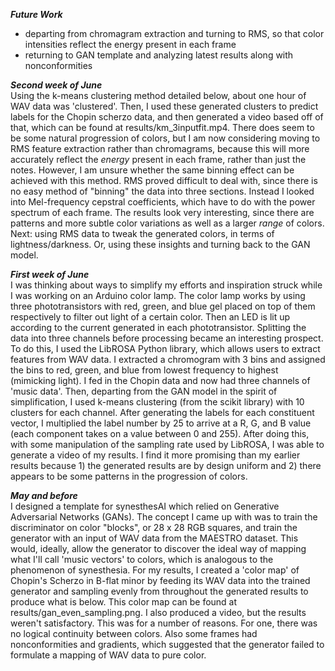 

***Future Work***           
- departing from chromagram extraction and turning to RMS, so that color intensities reflect the energy present in each frame
- returning to GAN template and analyzing latest results along with nonconformities

***Second week of June***          
  Using the k-means clustering method detailed below, about one hour of WAV data was 'clustered'. Then, I used these generated clusters to predict labels for the Chopin scherzo data, and then generated a video based off of that, which can be found at results/km_3inputfit.mp4. There does seem to be some natural progression of colors, but I am now considering moving to RMS feature extraction rather than chromagrams, because this will more accurately reflect the *energy* present in each frame, rather than just the notes. However, I am unsure whether the same binning effect can be achieved with this method.
  RMS proved difficult to deal with, since there is no easy method of "binning" the data into three sections. Instead I looked into Mel-frequency cepstral coefficients, which have to do with the power spectrum of each frame. The results look very interesting, since there are patterns and more subtle color variations as well as a larger *range* of colors. Next: using RMS data to tweak the generated colors, in terms of lightness/darkness. Or, using these insights and turning back to the GAN model.

***First week of June***            
  I was thinking about ways to simplify my efforts and inspiration struck while I was working on an Arduino color lamp. The color lamp works by using three phototransistors with red, green, and blue gel placed on top of them respectively to filter out light of a certain color. Then an LED is lit up according to the current generated in each phototransistor. Splitting the data into three channels before processing became an interesting prospect. To do this, I used the LibROSA Python library, which allows users to extract features from WAV data. I extracted a chromogram with 3 bins and assigned the bins to red, green, and blue from lowest frequency to highest (mimicking light). I fed in the Chopin data and now had three channels of 'music data'. Then, departing from the GAN model in the spirit of simplification, I used k-means clustering (from the scikit library) with 10 clusters for each channel. After generating the labels for each constituent vector, I multiplied the label number by 25 to arrive at a R, G, and B value (each component takes on a value between 0 and 255). After doing this, with some manipulation of the sampling rate used by LibROSA, I was able to generate a video of my results. I find it more promising than my earlier results because 1) the generated results are by design uniform and 2) there appears to be some patterns in the progression of colors.

***May and before***            
  I designed a template for synesthesAI which relied on Generative Adversarial Networks (GANs). The concept I came up with was to train the discriminator on color "blocks", or 28 x 28 RGB squares, and train the generator with an input of WAV data from the MAESTRO dataset. This would, ideally, allow the generator to discover the ideal way of mapping what I'll call 'music vectors' to colors, which is analogous to the phenomenon of synesthesia. 
For my results, I created a 'color map' of Chopin's Scherzo in B-flat minor by feeding its WAV data into the trained generator and sampling evenly from throughout the generated results to produce what is below. This color map can be found at results/gan_even_sampling.png. I also produced a video, but the results weren't satisfactory. This was for a number of reasons. For one, there was no logical continuity between colors. Also some frames had nonconformities and gradients, which suggested that the generator  failed to formulate a mapping of WAV data to pure color. 



